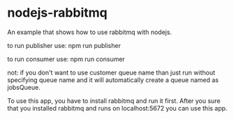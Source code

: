# nodejs-rabbitmq
An example that shows how to use rabbitmq with nodejs.

to run publisher use: npm run publisher <queueName>
  
to run consumer use: npm run consumer <queueName>
  
not: if you don't want to use customer queue name than just run without specifying queue name and it will automatically create a queue named as jobsQueue.
  
To use this app, you have to install rabbitmq and run it first. After you sure that you installed rabbitmq and runs on localhost:5672 you can use this app.
